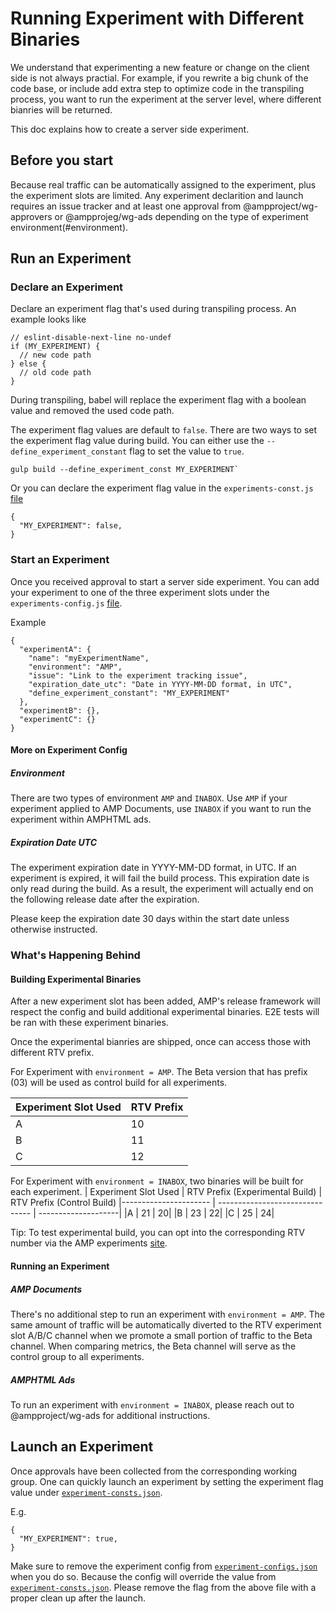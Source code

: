 <!---
Copyright 2020 The AMP HTML Authors. All Rights Reserved.

Licensed under the Apache License, Version 2.0 (the "License");
you may not use this file except in compliance with the License.
You may obtain a copy of the License at

      http://www.apache.org/licenses/LICENSE-2.0

Unless required by applicable law or agreed to in writing, software
distributed under the License is distributed on an "AS-IS" BASIS,
WITHOUT WARRANTIES OR CONDITIONS OF ANY KIND, either express or implied.
See the License for the specific language governing permissions and
limitations under the License.
-->

# Running Experiment with Different Binaries

We understand that experimenting a new feature or change on the client side is not always practial. For example, if you rewrite a big chunk of the code base, or include add extra step to optimize code in the transpiling process, you want to run the experiment at the server level, where different bianries will be returned.

This doc explains how to create a server side experiment.

## Before you start

Because real traffic can be automatically assigned to the experiment, plus the experiment slots are limited. Any experiment declarition and launch requires an issue tracker and at least one approval from @ampproject/wg-approvers or @ampprojeg/wg-ads depending on the type of experiment environment(#environment).

## Run an Experiment

### Declare an Experiment

Declare an experiment flag that's used during transpiling process. An example looks like
```
// eslint-disable-next-line no-undef
if (MY_EXPERIMENT) {
  // new code path
} else {
  // old code path
}
```
During transpiling, babel will replace the experiment flag with a boolean value and removed the used code path.

The experiment flag values are default to `false`. There are two ways to set the experiment flag value during build.
You can either use the `--define_experiment_constant` flag to set the value to `true`.

```
gulp build --define_experiment_const MY_EXPERIMENT`
```

Or you can declare the experiment flag value in the `experiments-const.js` [file](https://github.com/ampproject/amphtml/blob/master/build-system/global-configs/experiments-const.json)

```
{
  "MY_EXPERIMENT": false,
}
```

### Start an Experiment

Once you received approval to start a server side experiment. You can add your experiment to one of the three experiment slots under the `experiments-config.js` [file](https://github.com/ampproject/amphtml/blob/master/build-system/global-configs/experiments-config.json).

Example
```
{
  "experimentA": {
    "name": "myExperimentName",
    "environment": "AMP",
    "issue": "Link to the experiment tracking issue",
    "expiration_date_utc": "Date in YYYY-MM-DD format, in UTC",
    "define_experiment_constant": "MY_EXPERIMENT"
  },
  "experimentB": {},
  "experimentC": {}
}
```

#### More on Experiment Config

##### Environment

There are two types of environment `AMP` and `INABOX`. Use `AMP` if your experiment applied to AMP Documents, use `INABOX` if you want to run the experiment within AMPHTML ads.

##### Expiration Date UTC

The experiment expiration date in YYYY-MM-DD format, in UTC. If an experiment is expired, it will fail the build process. This expiration date is only read during the build. As a result, the experiment will actually end on the following release date after the expiration.

Please keep the expiration date 30 days within the start date unless otherwise instructed.

### What's Happening Behind

#### Building Experimental Binaries

After a new experiment slot has been added, AMP's release framework will respect the config and build additional experimental binaries. E2E tests will be ran with these experiment binaries.

Once the experimental bianries are shipped, once can access those with different RTV prefix.

For Experiment with `environment = AMP`. The Beta version that has prefix (03) will be used as control build for all experiments.

| Experiment Slot Used  | RTV Prefix |
|---------------------- | ---------- |
|A                      | 10         |
|B                      | 11         |
|C                      | 12         |

For Experiment with `environment = INABOX`, two binaries will be built for each experiment.
| Experiment Slot Used  | RTV Prefix (Experimental Build) | RTV Prefix (Control Build)
|---------------------- | ------------------------------- | --------------------|
|A                      | 21         | 20|
|B                      | 23         | 22|
|C                      | 25         | 24|

Tip: To test experimental build, you can opt into the corresponding RTV number via the AMP experiments [site](https://cdn.ampproject.org/experiments.html).

#### Running an Experiment

##### AMP Documents

There's no additional step to run an experiment with `environment = AMP`. The same amount of traffic will be automatically diverted to the RTV experiment slot A/B/C channel when we promote a small portion of traffic to the Beta channel. When comparing metrics, the Beta channel will serve as the control group to all experiments.

##### AMPHTML Ads

To run an experiment with `environment = INABOX`, please reach out to @ampproject/wg-ads for additional instructions.

## Launch an Experiment

Once approvals have been collected from the corresponding working group. One can quickly launch an experiment by setting the experiment flag value under
[`experiment-consts.json`](https://github.com/ampproject/amphtml/blob/master/build-system/global-configs/experiments-const.json).

E.g.
```
{
  "MY_EXPERIMENT": true,
}
```

Make sure to remove the experiment config from [`experiment-configs.json`](https://github.com/ampproject/amphtml/blob/master/build-system/global-configs/experiments-config.json) when you do so. Because the config will override the value from [`experiment-consts.json`](https://github.com/ampproject/amphtml/blob/master/build-system/global-configs/experiments-const.json).
Please remove the flag from the above file with a proper clean up after the launch.

